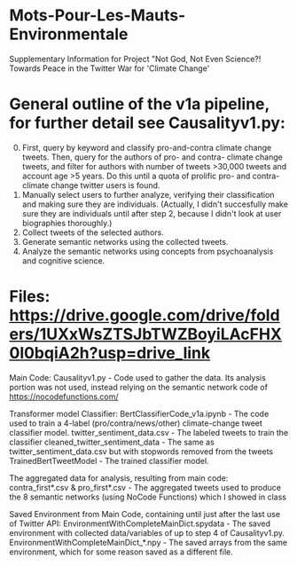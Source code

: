 # Mots-Pour-Les-Mauts-Environmentale
Supplementary Information for Project "Not God, Not Even Science?! Towards Peace in the Twitter War for 'Climate Change'

# General outline of the v1a pipeline, for further detail see Causalityv1.py: 

0. First, query by keyword and classify pro-and-contra climate change tweets. Then, query for the authors of pro- and contra- climate change tweets, and filter for authors with number of tweets >30,000 tweets and account age >5 years.  Do this until a quota of prolific pro- and contra- climate change twitter users is found.
1. Manually select users to further analyze, verifying their classification and making sure they are individuals. (Actually, I didn't succesfully make sure they are individuals until after step 2, because I didn't look at user biographies thoroughly.)
2. Collect tweets of the selected authors.
3. Generate semantic networks using the collected tweets.
4. Analyze the semantic networks using concepts from psychoanalysis and cognitive science.

# Files: https://drive.google.com/drive/folders/1UXxWsZTSJbTWZBoyiLAcFHX0l0bqiA2h?usp=drive_link 

Main Code:
Causalityv1.py - Code used to gather the data. Its analysis portion was not used, instead relying on the semantic network code of https://nocodefunctions.com/

Transformer model Classifier:
BertClassifierCode_v1a.ipynb - The code used to train a 4-label (pro/contra/news/other) climate-change tweet classifier model.
twitter_sentiment_data.csv - The labeled tweets to train the classifier
cleaned_twitter_sentiment_data - The same as twitter_sentiment_data.csv but with stopwords removed from the tweets
TrainedBertTweetModel - The trained classifier model.

The aggregated data for analysis, resulting from main code:
contra_first*.csv & pro_first*.csv - The aggregated tweets used to produce the 8 semantic networks (using NoCode Functions) which I showed in class 

Saved Environment from Main Code, containing until just after the last use of Twitter API:
EnvironmentWithCompleteMainDict.spydata - The saved environment with collected data/variables of up to step 4 of Causalityv1.py. 
EnvironmentWithCompleteMainDict_*.npy - The saved arrays from the same environment, which for some reason saved as a different file.

